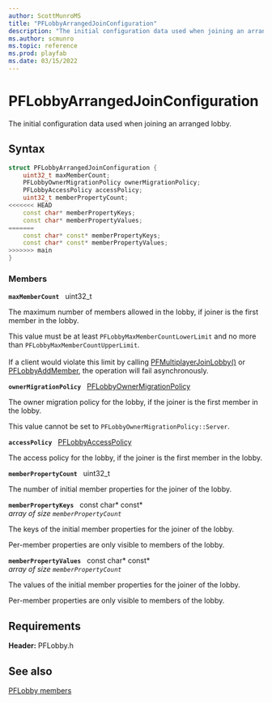 ```yaml
---
author: ScottMunroMS
title: "PFLobbyArrangedJoinConfiguration"
description: "The initial configuration data used when joining an arranged lobby."
ms.author: scmunro
ms.topic: reference
ms.prod: playfab
ms.date: 03/15/2022
---
```


# PFLobbyArrangedJoinConfiguration  

The initial configuration data used when joining an arranged lobby.  

## Syntax  
  
```cpp
struct PFLobbyArrangedJoinConfiguration {  
    uint32_t maxMemberCount;  
    PFLobbyOwnerMigrationPolicy ownerMigrationPolicy;  
    PFLobbyAccessPolicy accessPolicy;  
    uint32_t memberPropertyCount;  
<<<<<<< HEAD
    const char* memberPropertyKeys;  
    const char* memberPropertyValues;  
=======
    const char* const* memberPropertyKeys;  
    const char* const* memberPropertyValues;  
>>>>>>> main
}  
```
  
### Members  
  
**`maxMemberCount`** &nbsp; uint32_t  
  
The maximum number of members allowed in the lobby, if joiner is the first member in the lobby.
  
This value must be at least ```PFLobbyMaxMemberCountLowerLimit``` and no more than ```PFLobbyMaxMemberCountUpperLimit```. <br /><br /> If a client would violate this limit by calling [PFMultiplayerJoinLobby()](../functions/pfmultiplayerjoinlobby.md) or [PFLobbyAddMember](../functions/pflobbyaddmember.md), the operation will fail asynchronously.
  
**`ownerMigrationPolicy`** &nbsp; [PFLobbyOwnerMigrationPolicy](../enums/pflobbyownermigrationpolicy.md)  
  
The owner migration policy for the lobby, if the joiner is the first member in the lobby.
  
This value cannot be set to ```PFLobbyOwnerMigrationPolicy::Server```.
  
**`accessPolicy`** &nbsp; [PFLobbyAccessPolicy](../enums/pflobbyaccesspolicy.md)  
  
The access policy for the lobby, if the joiner is the first member in the lobby.
  
**`memberPropertyCount`** &nbsp; uint32_t  
  
The number of initial member properties for the joiner of the lobby.
  
**`memberPropertyKeys`** &nbsp; const char* const*  
*array of size `memberPropertyCount`*  
  
The keys of the initial member properties for the joiner of the lobby.
  
Per-member properties are only visible to members of the lobby.
  
**`memberPropertyValues`** &nbsp; const char* const*  
*array of size `memberPropertyCount`*  
  
The values of the initial member properties for the joiner of the lobby.
  
Per-member properties are only visible to members of the lobby.
  
  
## Requirements  
  
**Header:** PFLobby.h
  
## See also  
[PFLobby members](../pflobby_members.md)  

  
  
